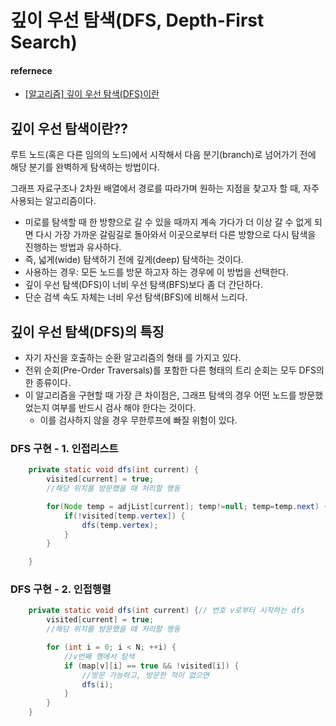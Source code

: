# 깊이 우선 탐색(DFS, Depth-First Search)

#### refernece

- [[알고리즘] 깊이 우선 탐색(DFS)이란](https://gmlwjd9405.github.io/2018/08/14/algorithm-dfs.html)

## 깊이 우선 탐색이란??

루트 노드(혹은 다른 임의의 노드)에서 시작해서 다음 분기(branch)로 넘어가기 전에 해당 분기를 완벽하게 탐색하는 방법이다.

그래프 자료구조나 2차원 배열에서 경로를 따라가며 원하는 지점을 찾고자 할 때, 자주 사용되는 알고리즘이다.

- 미로를 탐색할 때 한 방향으로 갈 수 있을 때까지 계속 가다가 더 이상 갈 수 없게 되면 다시 가장 가까운 갈림길로 돌아와서 이곳으로부터 다른 방향으로 다시 탐색을 진행하는 방법과 유사하다.
- 즉, 넓게(wide) 탐색하기 전에 깊게(deep) 탐색하는 것이다.
- 사용하는 경우: 모든 노드를 방문 하고자 하는 경우에 이 방법을 선택한다.
- 깊이 우선 탐색(DFS)이 너비 우선 탐색(BFS)보다 좀 더 간단하다.
- 단순 검색 속도 자체는 너비 우선 탐색(BFS)에 비해서 느리다.

## 깊이 우선 탐색(DFS)의 특징

- 자기 자신을 호출하는 순환 알고리즘의 형태 를 가지고 있다.
- 전위 순회(Pre-Order Traversals)를 포함한 다른 형태의 트리 순회는 모두 DFS의 한 종류이다.
- 이 알고리즘을 구현할 때 가장 큰 차이점은, 그래프 탐색의 경우 어떤 노드를 방문했었는지 여부를 반드시 검사 해야 한다는 것이다.
  - 이를 검사하지 않을 경우 무한루프에 빠질 위험이 있다.

### DFS 구현 - 1. 인접리스트

```Java
    private static void dfs(int current) {
		visited[current] = true;
		//해당 위치를 방문했을 때 처리할 행동

		for(Node temp = adjList[current]; temp!=null; temp=temp.next) {
			if(!visited[temp.vertex]) {
				dfs(temp.vertex);
			}
		}

	}
```

### DFS 구현 - 2. 인접행렬

```Java
    private static void dfs(int current) {// 번호 v로부터 시작하는 dfs
		visited[current] = true;
		//해당 위치를 방문했을 때 처리할 행동

		for (int i = 0; i < N; ++i) {
			//v번째 행에서 탐색
			if (map[v][i] == true && !visited[i]) {
                //방문 가능하고, 방문한 적이 없으면
				dfs(i);
			}
		}
	}
```
